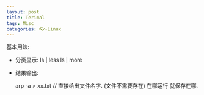```yaml
---
layout: post
title: Terimal
tags: Misc
categories: 👓-Linux
---
```



基本用法:

- 分页显示:
	ls | less
	ls | more


- 结果输出:

	arp -a > xx.txt
	//  直接给出文件名字. (文件不需要存在)  在哪运行 就保存在哪.

 

